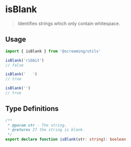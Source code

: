 # isBlank

> Identifies strings which only contain whitespace.

## Usage

```ts
import { isBlank } from '@screaming/utils'

isBlank('ribbit')
// false

isBlank('   ')
// true

isBlank('')
// true
```

## Type Definitions

```ts
/**
 * @param str - The string.
 * @returns If the string is blank.
 */
export declare function isBlank(str: string): boolean
```
